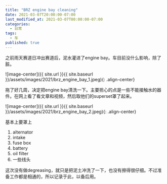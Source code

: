 ```yaml
---
title: "BRZ engine bay cleaning"
date: 2021-03-07T20:00:00-07:00
last_modified_at: 2021-03-07T00:00:00-07:00
categories:
  - 日常
tags:
  - 车
published: true
---
```


之前雨天赛道日冲出赛道后，泥水灌进了engine bay。车目前没什么影响，除了脏。

![image-center]({{ site.url }}{{ site.baseurl }}/assets/images/2021/brz_engine_bay_1.jpeg){: .align-center}

拖了好几周，决定把engine bay清洗一下。主要担心的点是一些不能接触水的器件。在网上看了看文章和视频，然后取他们的superset罩了起来。

![image-center]({{ site.url }}{{ site.baseurl }}/assets/images/2021/brz_engine_bay_2.jpeg){: .align-center}

基本上要罩上
1. alternator
2. intake
3. fuse box
4. battery
5. oil filter
6. 一些线头

这次没有做degreasing，就只是把泥土冲洗了一下，也没有擦得很仔细。不过准备工作都是相通的，所以记录于此，以备后用。
